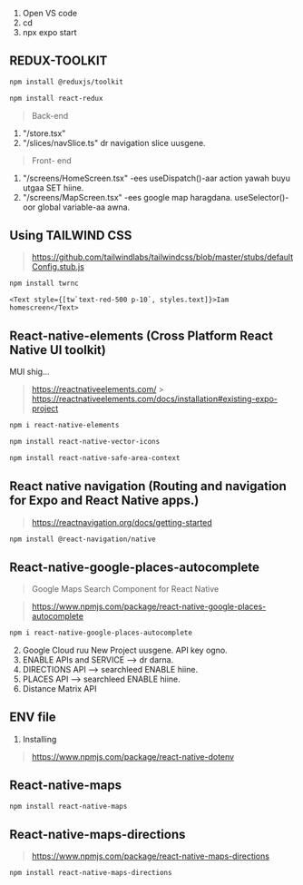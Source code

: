 1. Open VS code
2. cd
3. npx expo start

## REDUX-TOOLKIT

```bash
npm install @reduxjs/toolkit
```

```bash
npm install react-redux
```

> Back-end

1. "/store.tsx"
2. "/slices/navSlice.ts" dr navigation slice uusgene.

> Front- end

1. "/screens/HomeScreen.tsx" -ees useDispatch()-aar action yawah buyu utgaa SET hiine.
2. "/screens/MapScreen.tsx" -ees google map haragdana. useSelector()-oor global variable-aa awna.

## Using TAILWIND CSS

> https://github.com/tailwindlabs/tailwindcss/blob/master/stubs/defaultConfig.stub.js

```bash
npm install twrnc
```

```
<Text style={[tw`text-red-500 p-10`, styles.text]}>Iam homescreen</Text>
```

## React-native-elements (Cross Platform React Native UI toolkit)

MUI shig...

> https://reactnativeelements.com/ > https://reactnativeelements.com/docs/installation#existing-expo-project

```bash
npm i react-native-elements
```

```bash
npm install react-native-vector-icons
```

```bash
npm install react-native-safe-area-context
```

## React native navigation (Routing and navigation for Expo and React Native apps.)

> https://reactnavigation.org/docs/getting-started

```bash
npm install @react-navigation/native
```

## React-native-google-places-autocomplete

> Google Maps Search Component for React Native

> https://www.npmjs.com/package/react-native-google-places-autocomplete

```bash
npm i react-native-google-places-autocomplete
```

2. Google Cloud ruu New Project uusgene. API key ogno.
3. ENABLE APIs and SERVICE --> dr darna.
4. DIRECTIONS API --> searchleed ENABLE hiine.
5. PLACES API --> searchleed ENABLE hiine.
6. Distance Matrix API

## ENV file

1. Installing

> https://www.npmjs.com/package/react-native-dotenv

## React-native-maps

```bash
npm install react-native-maps
```

## React-native-maps-directions

> https://www.npmjs.com/package/react-native-maps-directions

```bash
npm install react-native-maps-directions
```
